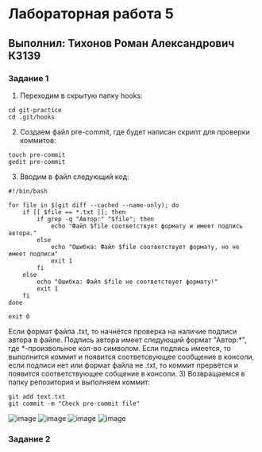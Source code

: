 # Лабораторная работа 5
## Выполнил: Тихонов Роман Александрович К3139
### Задание 1
1) Переходим в скрытую папку hooks:
```
cd git-practice
cd .git/hooks
```
2) Создаем файл pre-commit, где будет написан скрипт для проверки коммитов:
```
touch pre-commit
gedit pre-commit
```
3) Вводим в файл следующий код:
```
#!/bin/bash

for file in $(git diff --cached --name-only); do
    if [[ $file == *.txt ]]; then
        if grep -q "Автор:" "$file"; then
            echo "Файл $file соответствует формату и имеет подпись автора."
        else
            echo "Ошибка: Файл $file соответствует формату, но не имеет подписи"
            exit 1
        fi
    else
        echo "Ошибка: Файл $file не соответствует формату!"
        exit 1
    fi
done

exit 0
```
Если  формат файла .txt, то начнётся проверка на наличие подписи автора в файле. Подпись автора имеет следующий формат "Автор:*", где *-произвольное кол-во символом. Если подпись имеется, то выполнится коммит и появится соответсвующее сообщение в консоли, если подписи нет или формат файла не .txt, то коммит прервётся и появится соответствующее собщение в консоли.
3) Возвращаемся в папку репозитория и выполняем коммит:
```
git add text.txt
git commit -m "Check pre-commit file"

```
![image](https://github.com/user-attachments/assets/ebe16551-2e75-45f5-9d74-652aba7fb2b3)
![image](https://github.com/user-attachments/assets/b0c90686-95fc-40bf-9210-f0adec089d6c)
![image](https://github.com/user-attachments/assets/6c8bf855-500c-42cb-b2a2-3027d9bf7ab5)
![image](https://github.com/user-attachments/assets/0b50dc58-a4a7-4f53-8db0-77043182e8dd)


### Задание 2
